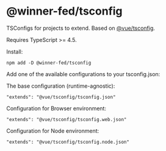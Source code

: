 # @winner-fed/tsconfig

TSConfigs for projects to extend. Based on [@vue/tsconfig](https://github.com/vuejs/tsconfig).

Requires TypeScript >= 4.5.

Install:

```
npm add -D @winner-fed/tsconfig
```

Add one of the available configurations to your tsconfig.json:

The base configuration (runtime-agnostic):

```
"extends": "@vue/tsconfig/tsconfig.json"
```

Configuration for Browser environment:

```
"extends": "@vue/tsconfig/tsconfig.web.json"
```

Configuration for Node environment:

```
"extends": "@vue/tsconfig/tsconfig.node.json"
```
